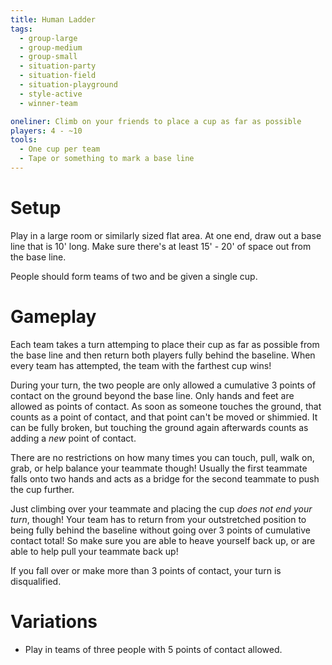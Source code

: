 ```yaml
---
title: Human Ladder
tags:
  - group-large
  - group-medium
  - group-small
  - situation-party
  - situation-field
  - situation-playground
  - style-active
  - winner-team

oneliner: Climb on your friends to place a cup as far as possible
players: 4 - ~10
tools:
  - One cup per team
  - Tape or something to mark a base line
---
```

# Setup
Play in a large room or similarly sized flat area. At one end, draw out a base line that is 10' long. Make sure there's at least 15' - 20' of space out from the base line.

People should form teams of two and be given a single cup.

# Gameplay
Each team takes a turn attemping to place their cup as far as possible from the base line and then return both players fully behind the baseline. When every team has attempted, the team with the farthest cup wins!

During your turn, the two people are only allowed a cumulative 3 points of contact on the ground beyond the base line. Only hands and feet are allowed as points of contact. As soon as someone touches the ground, that counts as a point of contact, and that point can't be moved or shimmied. It can be fully broken, but touching the ground again afterwards counts as adding a *new* point of contact.

There are no restrictions on how many times you can touch, pull, walk on, grab, or help balance your teammate though! Usually the first teammate falls onto two hands and acts as a bridge for the second teammate to push the cup further.

Just climbing over your teammate and placing the cup _does not end your turn_, though! Your team has to return from your outstretched position to being fully behind the baseline without going over 3 points of cumulative contact total! So make sure you are able to heave yourself back up, or are able to help pull your teammate back up!

If you fall over or make more than 3 points of contact, your turn is disqualified.

# Variations
- Play in teams of three people with 5 points of contact allowed.
